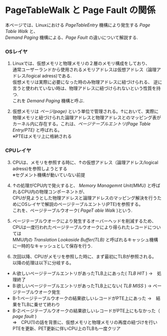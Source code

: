 # PageTableWalk と Page Fault の関係
本ページでは、Linuxにおける *PageTableEntry* 機構により発生する *Page Table Walk* と、  
*Demand Paging* 機構による、*Page Fault* の違いについて解説する.  

### OSレイヤ
1. Linuxでは、仮想メモリと物理メモリの２層のメモリ構成をしており、  
通常ユーザーランドから使用されるメモリアドレスは仮想アドレス（論理アドレス/logical adress)である.  
仮想メモリは実際に必要になった時のみ物理アドレスに紐づけられる、 
逆に言うと使われていない時は、物理アドレスに紐づけられないという性質を持つ.  
これを  *Demand Paging* 機構と呼ぶ.    
  
2. 仮想メモリは *ページ(page)* という単位で管理される。↑において、実際に物理メモリと紐づけられた論理アドレスと物理アドレスとのマッピング表がカーネル内に存在する。これは、*ページテーブルエントリ(Page Table Entry/PTE)* と呼ばれる。  
※PTEはメモリ上に格納される  

### CPUレイヤ
3. CPUは、メモリを参照する時に、↑の仮想アドレス（論理アドレス/logical adress)を参照しようとする  
※セグメント機構が動いていない前提  
  
4. ↑の処理がCPU内で発火すると、 *Memory Managemnt Unit(MMU)* と呼ばれるCPU内の物理コンポーネントが、  
CPUが見ようとした物理アドレスと論理アドレスのマッピング解決を行うためにOSレイヤで解説のページテーブルエントリ(PTE)を参照する。  
これを、ページテーブルウオーク( *PageT able Walk* )という.  
  
5. ページテーブルウオークにより発生するオーバーヘッドを削減するため、CPUは一度行われたページテーブルウオークにより得られたレコードについては  
MMU内の *Translation Lookaside Buffer(TLB)* と呼ばれるキャッシュ機構に一時的なキャッシュとして保存を行う.   
  
6. 次回以降、CPUがメモリを参照した時に、まず最初にTLBが参照される。  
以降の処理は以下に分岐する。  
- A:欲しいページテーブルエントリがあったTLB上にあった( *TLB HIT* ) →　処理終了  
- B:欲しいページテーブルエントリがあったTLB上にない( *TLB MISS* ) → ページテーブルウオーク発生  
- B-1:ページテーブルウオークの結果欲しいレコードがPTE上にあった →　結果をTLBに乗せて終わり  
- B-2:ページテーブルウオークの結果欲しいレコードがPTE上にもなかった（ *page fault* )  
      ⇒　CPU(1)の話を背景に、仮想メモリと物理メモリの再度の紐づけを行いPTEを更新、PET更新に伴いCPU上のTLBも一度クリア  

